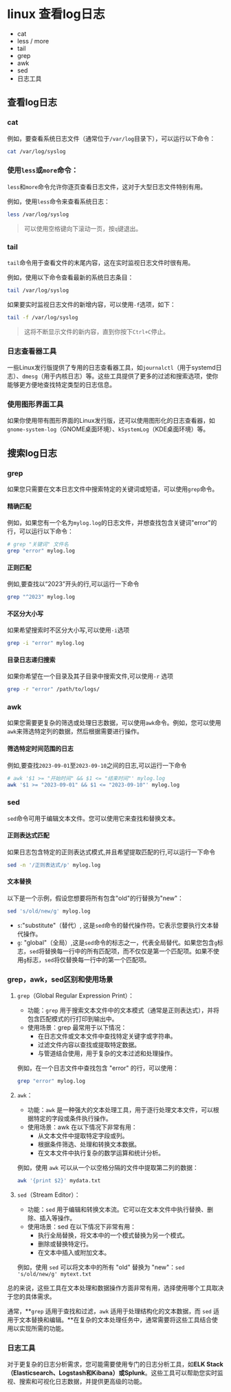 # linux 查看log日志

+ cat
+ less / more
+ tail
+ grep
+ awk
+ sed
+ 日志工具

## 查看log日志

### cat

例如，要查看系统日志文件（通常位于`/var/log`目录下），可以运行以下命令：

```bash
cat /var/log/syslog
```

### 使用`less`或`more`命令：

`less`和`more`命令允许你逐页查看日志文件，这对于大型日志文件特别有用。

例如，使用`less`命令来查看系统日志：

```bash
less /var/log/syslog
```

> 可以使用空格键向下滚动一页，按`q`键退出。

### tail

`tail`命令用于查看文件的末尾内容，这在实时监视日志文件时很有用。

例如，使用以下命令查看最新的系统日志条目：

```bash
tail /var/log/syslog
```

如果要实时监视日志文件的新增内容，可以使用`-f`选项，如下：

```bash
tail -f /var/log/syslog
```

> 这将不断显示文件的新内容，直到你按下`Ctrl+C`停止。

### 日志查看器工具

一些Linux发行版提供了专用的日志查看器工具，如`journalctl`（用于systemd日志）、`dmesg`（用于内核日志）等。这些工具提供了更多的过滤和搜索选项，使你能够更方便地查找特定类型的日志信息。

### 使用图形界面工具

如果你使用带有图形界面的Linux发行版，还可以使用图形化的日志查看器，如`gnome-system-log`（GNOME桌面环境）、`kSystemLog`（KDE桌面环境）等。

## 搜索log日志

### grep

如果您只需要在文本日志文件中搜索特定的关键词或短语，可以使用`grep`命令。

#### 精确匹配

例如，如果您有一个名为`mylog.log`的日志文件，并想查找包含关键词"error"的行，可以运行以下命令：

```bash
# grep "关键词" 文件名
grep "error" mylog.log
```

#### 正则匹配

例如,要查找以“2023”开头的行,可以运行一下命令

```bash
grep "^2023" mylog.log
```

#### 不区分大小写

如果希望搜索时不区分大小写,可以使用`-i`选项 

```bash
grep -i "error" mylog.log
```

#### 目录日志递归搜索

如果你希望在一个目录及其子目录中搜索文件,可以使用`-r` 选项

```bash
grep -r "error" /path/to/logs/
```

### awk

如果您需要更复杂的筛选或处理日志数据，可以使用`awk`命令。例如，您可以使用`awk`来筛选特定列的数据，然后根据需要进行操作。

#### 筛选特定时间范围的日志

例如,要查找`2023-09-01`至`2023-09-10`之间的日志,可以运行一下命令

```bash
# awk '$1 >= "开始时间" && $1 <= "结束时间"' mylog.log
awk '$1 >= "2023-09-01" && $1 <= "2023-09-10"' mylog.log
```

### sed

`sed`命令可用于编辑文本文件。您可以使用它来查找和替换文本。

#### 正则表达式匹配

如果日志包含特定的正则表达式模式,并且希望提取匹配的行,可以运行一下命令

```bash
sed -n '/正则表达式/p' mylog.log
```

#### 文本替换

以下是一个示例，假设您想要将所有包含"old"的行替换为"new"：

```bash
sed 's/old/new/g' mylog.log
```

- `s`:"substitute"（替代）, 这是`sed`命令的替代操作符。它表示您要执行文本替代操作。
- `g`: "global"（全局）,这是`sed`命令的标志之一，代表全局替代。如果您包含`g`标志，`sed`将替换每一行中的所有匹配项，而不仅仅是第一个匹配项。如果不使用`g`标志，`sed`将仅替换每一行中的第一个匹配项。

### grep，awk，sed区别和使用场景

1. `grep`（Global Regular Expression Print）：

   - 功能：`grep` 用于搜索文本文件中的文本模式（通常是正则表达式），并将包含匹配模式的行打印到输出中。
   - 使用场景：grep 最常用于以下情况：
     - 在日志文件或文本文件中查找特定关键字或字符串。
     - 过滤文件内容以查找或提取特定数据。
     - 与管道结合使用，用于复杂的文本过滤和处理操作。

   例如，在一个日志文件中查找包含 "error" 的行，可以使用：

   ```bash
   grep "error" mylog.log
   ```

2. `awk`：

   - 功能：`awk` 是一种强大的文本处理工具，用于逐行处理文本文件，可以根据特定的字段或条件执行操作。
   - 使用场景：awk 在以下情况下非常有用：
     - 从文本文件中提取特定字段或列。
     - 根据条件筛选、处理和转换文本数据。
     - 在文本文件中执行复杂的数学运算和统计分析。

   例如，使用 `awk` 可以从一个以空格分隔的文件中提取第二列的数据：

   ```bash
   awk '{print $2}' mydata.txt
   ```

3. `sed`（Stream Editor）：

   - 功能：`sed` 用于编辑和转换文本流。它可以在文本文件中执行替换、删除、插入等操作。
   - 使用场景：sed 在以下情况下非常有用：
     - 执行全局替换，将文本中的一个模式替换为另一个模式。
     - 删除或替换特定行。
     - 在文本中插入或附加文本。

   例如，使用 `sed` 可以将文本中的所有 "old" 替换为 "new"：`sed 's/old/new/g' mytext.txt`

总的来说，这些工具在文本处理和数据操作方面非常有用，选择使用哪个工具取决于您的具体需求。

通常，**`grep` 适用于查找和过滤，`awk` 适用于处理结构化的文本数据，而 `sed` 适用于文本替换和编辑。**在复杂的文本处理任务中，通常需要将这些工具结合使用以实现所需的功能。

### 日志工具

对于更复杂的日志分析需求，您可能需要使用专门的日志分析工具，如**ELK Stack（Elasticsearch、Logstash和Kibana）或Splunk**。这些工具可以帮助您实时监视、搜索和可视化日志数据，并提供更高级的功能。